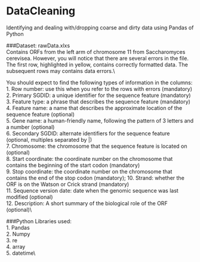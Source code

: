 # DataCleaning
Identifying and dealing with/dropping coarse and dirty data using Pandas of Python

###Dataset: rawData.xlxs\
     Contains ORFs from the left arm of chromosome 11 from Saccharomyces cerevisea.  However, you will notice that there are several errors in the file.  The first row, highlighted in yellow, contains correctly formatted data. The subsequent rows may contains data errors.\
     
You should expect to find the following types of information in the columns:\
      1.	Row number: use this when you refer to the rows with errors (mandatory)\
      2.  Primary SGDID: a unique identifier for the sequence feature (mandatory)\
      3.  Feature type: a phrase that describes the sequence feature   (mandatory)\
      4.  Feature name: a name that describes the approximate location of the sequence feature (optional)\
      5.	Gene name: a human-friendly name, following the pattern of 3 letters and a number (optional)\
      6.  Secondary SGDID: alternate identifiers for the sequence feature  (optional, multiples separated by |)\
      7.  Chromosome: the chromosome that the sequence feature is located on (optional)\
      8.  Start coordinate: the coordinate number on the chromosome that contains the beginning of the start codon (mandatory)\
      9.  Stop coordinate: the coordinate number on the chromosome that  contains the end of the stop codon  (mandatory);
      10. Strand: whether the ORF is on the Watson or Crick strand (mandatory)\
      11. Sequence version date: date when the genomic sequence was last modified (optional)\
      12. Description: A short summary of the biological role of the ORF (optional)\

###Python Libraries used:\
      1. Pandas\
      2. Numpy\
      3. re\
      4. array\
      5. datetime\
